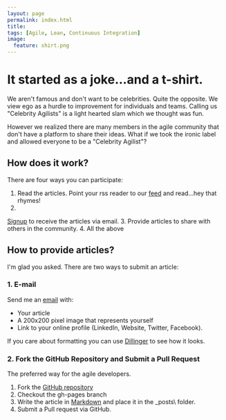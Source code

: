 ```yaml
---
layout: page
permalink: index.html
title: 
tags: [Agile, Lean, Continuous Integration]
image:
  feature: shirt.png
---
```


# It started as a joke...and a t-shirt. 
We aren't famous and don't want to be celebrities. Quite the opposite. We view ego as a hurdle to improvement for
individuals and teams. Calling us "Celebrity Agilists" is a light hearted slam which
we thought was fun.

However we realized there are many members in the agile community
that don't have a platform to share their ideas. What if we took the
ironic label and allowed everyone to be a "Celebrity Agilist"?

## How does it work?

There are four ways you can participate:

1. Read the articles. Point your rss reader to our
[feed](http://celebrityagilist.com/feed.xml "Rss Feed") and read...hey
that rhymes!
2.
[Signup](http://celebrityagilist.us7.list-manage.com/subscribe/post?u=f98d4ec093c6ac5e665c2347c&id=c262766b55)
to receive the articles via email.
3. Provide articles to share with others in the community.
4. All the above

## How to provide articles?

I'm glad you asked. There are two ways to submit an article:

### 1. E-mail
Send me an [email](mailto:tim@celebrityagilist.com ) with:
* Your article
* A 200x200 pixel image that represents yourself
* Link to your online profile (LinkedIn, Website, Twitter, Facebook).

If you care about formatting you can use
[Dillinger](http://dillinger.io/) to see how it looks.

### 2. Fork the GitHub Repository and Submit a Pull Request
The preferred way for the agile developers.

1. Fork the [GitHub repository](https://github.com/timgifford/celebrityagilist/tree/gh-pages )
2. Checkout the gh-pages branch
3. Write the article in
[Markdown](http://daringfireball.net/projects/markdown/syntax/ ) and
place it in the \_posts\ folder.
4. Submit a Pull request via GitHub.
